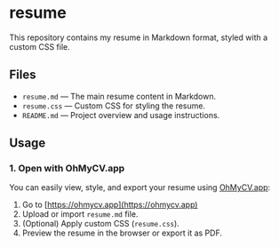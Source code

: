# resume

This repository contains my resume in Markdown format, styled with a custom CSS file.

## Files

- `resume.md` — The main resume content in Markdown.
- `resume.css` — Custom CSS for styling the resume.
- `README.md` — Project overview and usage instructions.

## Usage

### 1. Open with OhMyCV.app

You can easily view, style, and export your resume using [OhMyCV.app](https://ohmycv.app):

1. Go to [https://ohmycv.app](https://ohmycv.app)
2. Upload or import `resume.md` file.
3. (Optional) Apply custom CSS (`resume.css`).
4. Preview the resume in the browser or export it as PDF.